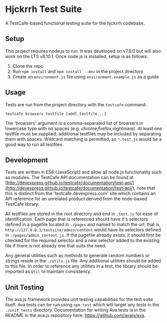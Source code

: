 # Hjckrrh Test Suite
A TestCafe-based functional testing suite for the hjckrrh codebase.

## Setup
This project requires node.js to run. It was developed on v7.8.0 but will also work on the LTS v6.10.1. Once node.js is installed, setup is as follows:
1. Clone the repo
2. Run `npm install` and `npm install --dev` in the project directory
3. Create an `environment.js` file using `environment.example.js` as a guide

## Usage
Tests are run from the project directory with the `testcafe` command:

`testcafe browsers testfile [addl_testfile...]`

The 'browsers' argument is a comma-separated list of browsers in lowercase type with no spaces (e.g. chrome,firefox,nightmare). At least one testfile must be supplied, additional testfiles may be included by separating them with spaces. Wildcard matching is permitted, so `*.test.js` would be a good way to run all testfiles.

## Development
Tests are written in ES6 (JavaScript) and allow all node.js functionality such as modules. The TestCafe API documentation can be found at [http://devexpress.github.io/testcafe/documentation/test-api/](http://devexpress.github.io/testcafe/documentation/test-api/), note that this is distinct from the 'testcafe.devexpress.com' site which contains an API reference for an unrelated product derived from the node-based TestCafe library.

All testfiles are stored in the root directory and end in `.test.js` for ease of identification. Each page that is referenced should have it's selectors defined in a pagefile located in `./pages` and named to match the url; that is, `http://127.0.0.1/testsite/admin/content` would have its selectors defined in `./pages/admin_content.js`. If the pagefile already exists, it should first be checked for the required selector and a new selector added to the existing file if there is not already one that suits the need.

Any general utilities such as methods to generate random numbers or strings reside in the `./utils.js` file. Any additional utilities should be added to this file. In order to reference any utilities in a test, the library should be imported as `Util` to maintain consistency.

## Unit Testing
The ava.js framework provides unit testing capabilities for the test suite itself. Ava tests can be run using `npm test` which will target any tests in the `./unit_tests` directory. Documentation for writing Ava tests is in the README in the ava.js repository here: https://github.com/avajs/ava.
